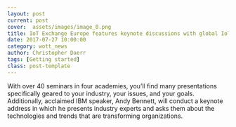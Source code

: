 ```yaml
---
layout: post
current: post
cover:  assets/images/image_0.png
title: IoT Exchange Europe features keynote discussions with global IoT and AI experts
date: 2017-07-27 10:00:00
category: wott_news
author: Christopher Daerr
tags: [Getting started]
class: post-template
---
```


With over 40 seminars in four academies, you’ll find many presentations specifically geared to your industry, your issues, and your goals. Additionally, acclaimed IBM speaker, Andy Bennett, will conduct a keynote address in which he presents industry experts and asks them about the technologies and trends that are transforming organizations.
